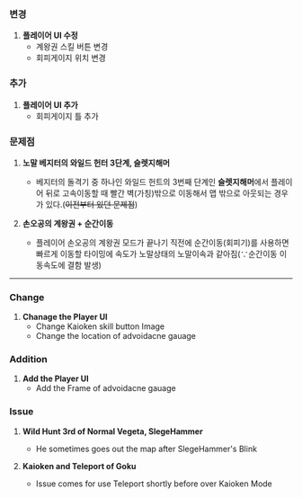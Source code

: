 ### 변경
1. **플레이어 UI 수정**
    - 계왕권 스킬 버튼 변경
    - 회피게이지 위치 변경

### 추가
1. **플레이어 UI 추가**
    - 회피게이지 틀 추가

### 문제점
1. **노말 베지터의 와일드 헌터 3단계, 슬렛지해머**
    - 베지터의 돌격기 중 하나인 와일드 헌트의 3번째 단계인 <b>슬렛지해머</b>에서 플레이어 뒤로 고속이동할 때 빨간 벽(가칭)밖으로 이동해서 맵 밖으로 아웃되는 경우가 있다.(~~이전부터 있던 문제점~~)

2. **손오공의 계왕권 + 순간이동**
    - 플레이어 손오공의 계왕권 모드가 끝나기 직전에 순간이동(회피기)를 사용하면 빠르게 이동할 타이밍에 속도가 노말상태의 노말이속과 같아짐(∵순간이동 이동속도에 결함 발생)


-----------------------------------------------------------------------------

### Change
1. **Chanage the Player UI**
    - Change Kaioken skill button Image
    - Change the location of advoidacne gauage

### Addition
1. **Add the Player UI**
    - Add the Frame of advoidacne gauage

### Issue
1. **Wild Hunt 3rd of Normal Vegeta, SlegeHammer**
    - He sometimes goes out the map after SlegeHammer's Blink

2. **Kaioken and Teleport of Goku**
    - Issue comes for use Teleport shortly before over Kaioken Mode
